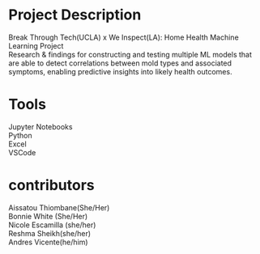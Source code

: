 # Project Description
Break Through Tech(UCLA) x We Inspect(LA): Home Health Machine Learning Project <br>
Research & findings for constructing and testing multiple ML models that are able to detect correlations between mold types and associated symptoms, enabling predictive insights into likely health outcomes.

# Tools
Jupyter Notebooks <br>
Python <br>
Excel <br>
VSCode <br>

# contributors
Aissatou Thiombane(She/Her) <br>
Bonnie White (She/Her) <br>
Nicole Escamilla (she/her)<br>
Reshma Sheikh(she/her)<br>
Andres Vicente(he/him) <br>




